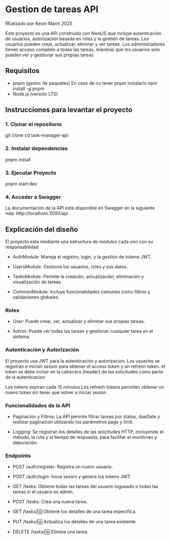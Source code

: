 # Gestion de tareas API

REalizado por Kevin Marin 2025

Este proyecto es una API construida con NestJS que incluye autenticación de usuarios, autorización basada en roles y la gestión de tareas. Los usuarios pueden crear, actualizar, eliminar y ver tareas. Los administradores tienen acceso completo a todas las tareas, mientras que los usuarios solo pueden ver y gestionar sus propias tareas.

## Requisitos
- pnpm (gestor de paquetes)
  En caso de no tener pnpm instalarlo
  npm install -g pnpm
- Node.js (versión LTS)

## Instrucciones para levantar el proyecto

### 1. Clonar el repositorio
git clone 
cd task-manager-api

### 2. Instalar dependencias
pnpm install

### 3. Ejecutar Proyecto
pnpm start:dev

### 4. Acceder a Swagger
La documentación de la API está disponible en Swagger en la siguiente ruta:
http://localhost:3000/api


## Explicación del diseño
El proyecto esta mediante una estructura de modulos cada uno con su responsabilidad 
- AuthModule: Maneja el registro, login, y la gestión de tokens JWT.

- UsersModule: Gestiona los usuarios, roles y sus datos.

- TasksModule: Permite la creación, actualización, eliminación y visualización de tareas.

- CommonModule: Incluye funcionalidades comunes como filtros y validaciones globales.


### Roles
- User: Puede crear, ver, actualizar y eliminar sus propias tareas.

- Admin: Puede ver todas las tareas y gestionar cualquier tarea en el sistema.

### Autenticación y Autorización
El proyecto usa JWT para la autenticación y autorizacion.
Los usuarios se registran e inician sesion para obtener el access token y un refresh token. el token se debe incluir en la cabecera (header) de las solicitudes como parte de la autenticacion

Los tokens expiran cada 15 minutos
Los refresh tokens permiten obtener un nuevo token sin tener que volver a iniciar sesion

### Funcionalidades de la API
- Paginación y Filtros: La API permite filtrar tareas por status, dueDate y realizar paginación utilizando los parámetros page y limit.

- Logging: Se registran los detalles de las solicitudes HTTP, incluyendo el método, la ruta y el tiempo de respuesta, para facilitar el monitoreo y depuración.

### Endpoints

- POST /auth/register: Registra un nuevo usuario.

- POST /auth/login: Inicia sesión y genera los tokens JWT.

- GET /tasks: Obtiene todas las tareas del usuario logueado o todas las tareas si el usuario es admin.

- POST /tasks: Crea una nueva tarea.

- GET /tasks/:id: Obtiene los detalles de una tarea específica.

- PUT /tasks/:id: Actualiza los detalles de una tarea existente.

- DELETE /tasks/:id: Elimina una tarea.



